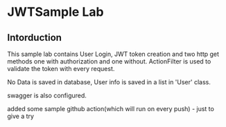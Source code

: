 # JWTSample Lab

## Intorduction
 This sample lab contains User Login, JWT token creation and two http get methods one with authorization and one without.
 ActionFilter is used to validate the token with every request.
 
 No Data is saved in database, User info is saved in a list in 'User' class.
 
 swagger is also configured.
 
 added some sample github action(which will run on every push) - just to give a try 
 
